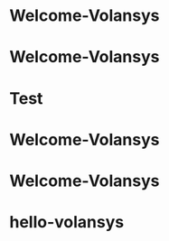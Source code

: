 # Welcome-Volansys
# Welcome-Volansys
# Test
# Welcome-Volansys
# Welcome-Volansys
# hello-volansys
